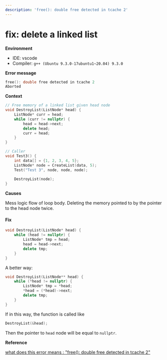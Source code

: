 ```yaml
---
description: 'free(): double free detected in tcache 2'
---
```


# fix: delete a linked list

**Environment**

* IDE: vscode
* Compiler: `g++ (Ubuntu 9.3.0-17ubuntu1~20.04) 9.3.0`

**Error message**

```cpp
free(): double free detected in tcache 2
Aborted
```

**Context**

```cpp
// Free memory of a linked list given head node
void DestroyList(ListNode* head) {
    ListNode* curr = head;
    while (curr != nullptr) {
        head = head->next;
        delete head;
        curr = head;
    }
}
```

```cpp
// Caller
void Test3() {
    int data[] = {1, 2, 3, 4, 5};
    ListNode* node = CreateList(data, 5);
    Test("Test 3", node, node, node);
    
    DestroyList(node);
}
```

**Causes**

Mess logic flow of loop body. Deleting the memory pointed to by the pointer to the head node twice.

#### Fix

```cpp
void DestroyList(ListNode* head) {
    while (head != nullptr) {
        ListNode* tmp = head;
        head = head->next;
        delete tmp;
    }
}
```

A better way:

```cpp
void DestroyList(ListNode** head) {
    while (*head != nullptr) {
        ListNode* tmp = *head;
        *head = (*head)->next;
        delete tmp;
    }
}
```

If in this way, the function is called like

```cpp
DestroyList(&head);
```

Then the pointer to `head` node will be equal to `nullptr`.

**Reference**

[what does this error means : "free(): double free detected in tcache 2"](https://stackoverflow.com/questions/67359233/what-does-this-error-means-free-double-free-detected-in-tcache-2)
